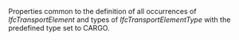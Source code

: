 Properties common to the definition of all occurrences of _IfcTransportElement_ and types of _IfcTransportElementType_ with the predefined type set to CARGO.
